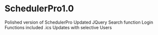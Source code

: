 # SchedulerPro1.0
Polished version of SchedulerPro
Updated JQuery Search function
Login Functions included
.ics Updates with selective Users